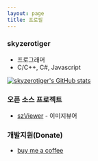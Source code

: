 ```yaml
---
layout: page
title: 프로필
---
```


### skyzerotiger
- 프로그래머
- C/C++, C#, Javascript
   
[![skyzerotiger's GitHub stats](https://github-readme-stats.vercel.app/api?username=skyzerotiger)](https://github.com/skyzerotiger)
      
      
### 오픈 소스 프로젝트
- [szViewer](https://github.com/skyzerotiger/szViewer) - 이미지뷰어
   
   
### 개발지원(Donate)
- [buy me a coffee](https://www.buymeacoffee.com/skyzero)



